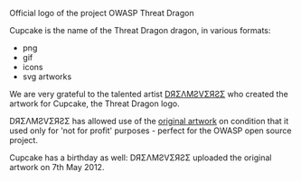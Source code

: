 Official logo of the project OWASP Threat Dragon

Cupcake is the name of the Threat Dragon dragon, in various formats:
* png
* gif
* icons
* svg artworks

We are very grateful to the talented artist [DЯΣΛMƧVΣЯƧΣ](https://linktr.ee/dreamsverse) who created the artwork for Cupcake,
the Threat Dragon logo.

DЯΣΛMƧVΣЯƧΣ has allowed use of the [original artwork](https://www.deviantart.com/thelonelyqueen/art/HW-Lil-Baby-Dragon-Lineart-300502156)
on condition that it used only for 'not for profit' purposes - perfect for the OWASP open source project.

Cupcake has a birthday as well: DЯΣΛMƧVΣЯƧΣ uploaded the original artwork on 7th May 2012.
